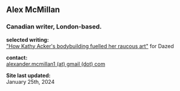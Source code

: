 ## Alex McMillan

### Canadian writer, London-based. <br/>

**selected writing:**<br/>
["How Kathy Acker's bodybuilding fuelled her raucous art"](https://www.dazeddigital.com/beauty/article/60601/1/kathy-acker-bodybuilding-fuelled-her-raucous-art-eileen-myles-poet-writer 'Dazed Article') for Dazed <br/>

**contact:**<br/>
[alexander.mcmillan1 (at) gmail (dot) com](alexander.mcmillan1@gmail.com) <br/>

**Site last updated:**<br/>
January 25th, 2024

